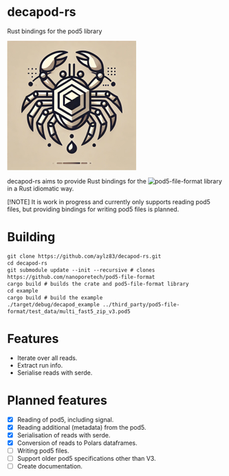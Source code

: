 # decapod-rs 
Rust bindings for the pod5 library

![decapod-rs logo](assets/decapod_logo.png)

decapod-rs aims to provide Rust bindings for the ![pod5-file-format](https://github.com/nanoporetech/pod5-file-format) library in a Rust idiomatic way.

[!NOTE] It is work in progress and currently only supports reading pod5 files, but providing bindings for writing pod5 files is planned.

# Building

```
git clone https://github.com/aylz83/decapod-rs.git
cd decapod-rs
git submodule update --init --recursive # clones https://github.com/nanoporetech/pod5-file-format
cargo build # builds the crate and pod5-file-format library
cd example
cargo build # build the example
./target/debug/decapod_example ../third_party/pod5-file-format/test_data/multi_fast5_zip_v3.pod5 
```

# Features

- Iterate over all reads.
- Extract run info.
- Serialise reads with serde.

# Planned features

- [x] Reading of pod5, including signal.
- [x] Reading additional (metadata) from the pod5.
- [x] Serialisation of reads with serde.
- [x] Conversion of reads to Polars dataframes.
- [ ] Writing pod5 files.
- [ ] Support older pod5 specifications other than V3.
- [ ] Create documentation.
